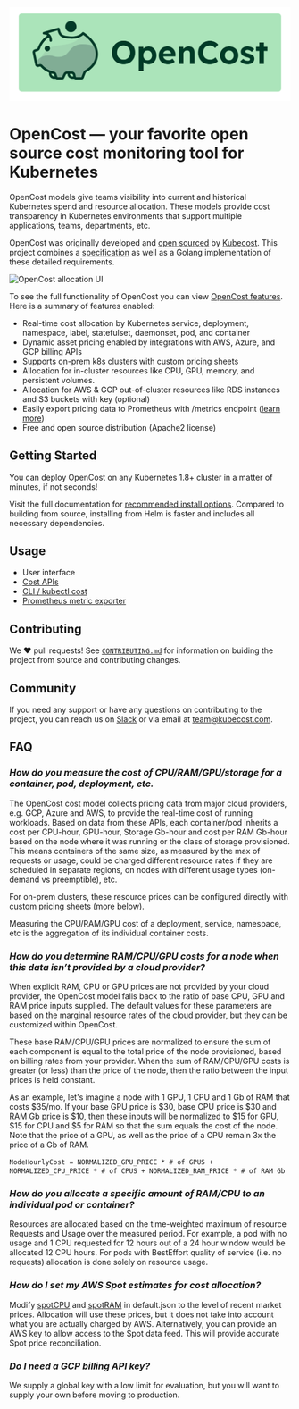 <img src="./opencost-header.png"/>

# OpenCost — your favorite open source cost monitoring tool for Kubernetes

OpenCost models give teams visibility into current and historical Kubernetes spend and resource allocation. These models provide cost transparency in Kubernetes environments that support multiple applications, teams, departments, etc.

OpenCost was originally developed and [open sourced](https://github.com/opencost/opencost/issues/1224) by [Kubecost](https://kubecost.com). This project combines a [specification](/spec/) as well as a Golang implementation of these detailed requirements.

![OpenCost allocation UI](/allocation-drilldown.gif)

To see the full functionality of OpenCost you can view [OpenCost features](https://opencost.io). Here is a summary of features enabled:

- Real-time cost allocation by Kubernetes service, deployment, namespace, label, statefulset, daemonset, pod, and container
- Dynamic asset pricing enabled by integrations with AWS, Azure, and GCP billing APIs
- Supports on-prem k8s clusters with custom pricing sheets
- Allocation for in-cluster resources like CPU, GPU, memory, and persistent volumes.
- Allocation for AWS & GCP out-of-cluster resources like RDS instances and S3 buckets with key (optional)
- Easily export pricing data to Prometheus with /metrics endpoint ([learn more](PROMETHEUS.md))
- Free and open source distribution (Apache2 license)

## Getting Started

You can deploy OpenCost on any Kubernetes 1.8+ cluster in a matter of minutes, if not seconds!

Visit the full documentation for [recommended install options](https://docs.kubecost.com/install). Compared to building from source, installing from Helm is faster and includes all necessary dependencies.

## Usage

- User interface
- [Cost APIs](https://github.com/kubecost/docs/blob/master/apis.md)
- [CLI / kubectl cost](https://github.com/kubecost/kubectl-cost)
- [Prometheus metric exporter](kubecost-exporter.md)

## Contributing

We :heart: pull requests! See [`CONTRIBUTING.md`](CONTRIBUTING.md) for information on buiding the project from source
and contributing changes.

## Community

If you need any support or have any questions on contributing to the project, you can reach us on [Slack](https://join.slack.com/t/kubecost/shared_invite/enQtNTA2MjQ1NDUyODE5LWFjYzIzNWE4MDkzMmUyZGU4NjkwMzMyMjIyM2E0NGNmYjExZjBiNjk1YzY5ZDI0ZTNhZDg4NjlkMGRkYzFlZTU) or via email at [team@kubecost.com](team@kubecost.com).

## FAQ

### _How do you measure the cost of CPU/RAM/GPU/storage for a container, pod, deployment, etc._

The OpenCost cost model collects pricing data from major cloud providers, e.g. GCP, Azure and AWS, to provide the real-time cost of running workloads. Based on data from these APIs, each container/pod inherits a cost per CPU-hour, GPU-hour, Storage Gb-hour and cost per RAM Gb-hour based on the node where it was running or the class of storage provisioned. This means containers of the same size, as measured by the max of requests or usage, could be charged different resource rates if they are scheduled in separate regions, on nodes with different usage types (on-demand vs preemptible), etc.

For on-prem clusters, these resource prices can be configured directly with custom pricing sheets (more below).

Measuring the CPU/RAM/GPU cost of a deployment, service, namespace, etc is the aggregation of its individual container costs.

### _How do you determine RAM/CPU/GPU costs for a node when this data isn’t provided by a cloud provider?_

When explicit RAM, CPU or GPU prices are not provided by your cloud provider, the OpenCost model falls back to the ratio of base CPU, GPU and RAM price inputs supplied. The default values for these parameters are based on the marginal resource rates of the cloud provider, but they can be customized within OpenCost.

These base RAM/CPU/GPU prices are normalized to ensure the sum of each component is equal to the total price of the node provisioned, based on billing rates from your provider. When the sum of RAM/CPU/GPU costs is greater (or less) than the price of the node, then the ratio between the input prices is held constant.

As an example, let's imagine a node with 1 GPU, 1 CPU and 1 Gb of RAM that costs $35/mo. If your base GPU price is $30, base CPU price is $30 and RAM Gb price is $10, then these inputs will be normalized to $15 for GPU, $15 for CPU and $5 for RAM so that the sum equals the cost of the node. Note that the price of a GPU, as well as the price of a CPU remain 3x the price of a Gb of RAM.

    NodeHourlyCost = NORMALIZED_GPU_PRICE * # of GPUS + NORMALIZED_CPU_PRICE * # of CPUS + NORMALIZED_RAM_PRICE * # of RAM Gb

### _How do you allocate a specific amount of RAM/CPU to an individual pod or container?_

Resources are allocated based on the time-weighted maximum of resource Requests and Usage over the measured period. For example, a pod with no usage and 1 CPU requested for 12 hours out of a 24 hour window would be allocated 12 CPU hours. For pods with BestEffort quality of service (i.e. no requests) allocation is done solely on resource usage.

### _How do I set my AWS Spot estimates for cost allocation?_

Modify [spotCPU](https://github.com/opencost/opencost/blob/master/configs/default.json#L5) and [spotRAM](https://github.com/opencost/opencost/blob/master/configs/default.json#L7) in default.json to the level of recent market prices. Allocation will use these prices, but it does not take into account what you are actually charged by AWS. Alternatively, you can provide an AWS key to allow access to the Spot data feed. This will provide accurate Spot price reconciliation.

### _Do I need a GCP billing API key?_

We supply a global key with a low limit for evaluation, but you will want to supply your own before moving to production.
